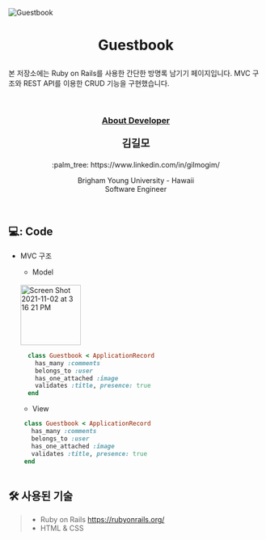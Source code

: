 ![Guestbook](https://user-images.githubusercontent.com/59432666/128343662-e58adbd3-4e7a-4506-808d-63dbc61c0390.png)
# <p align="center"> Guestbook</p>

<p>
본 저장소에는 Ruby on Rails를 사용한 간단한 방명록 남기기 페이지입니다. MVC 구조와 REST API를 이용한 CRUD 기능을 구현했습니다.
</p>
<br/>


### <p align="center" style="text-decoration:underline">About Developer</p>

**<p align="center" style="font-size:15pt">김길모</p>**
<p align="center">:palm_tree: https://www.linkedin.com/in/gilmogim/ </p>
<p align="center">
Brigham Young University - Hawaii<br/>
Software Engineer<br/>
</p>
<br/>

## 💻: Code


- MVC 구조
  * Model
  <br/>
  <img width="119" alt="Screen Shot 2021-11-02 at 3 16 21 PM" src="https://user-images.githubusercontent.com/59432666/139795640-782c6cec-8c65-43d3-b963-65e4c55358fc.png">
  
  ```ruby   
    class Guestbook < ApplicationRecord
      has_many :comments  
      belongs_to :user
      has_one_attached :image
      validates :title, presence: true
    end
  ```
  * View
   ```ruby 
    class Guestbook < ApplicationRecord
      has_many :comments  
      belongs_to :user
      has_one_attached :image
      validates :title, presence: true
    end
    
  ```

## :hammer_and_wrench: 사용된 기술
> + Ruby on Rails https://rubyonrails.org/
> + HTML & CSS

<br/>
